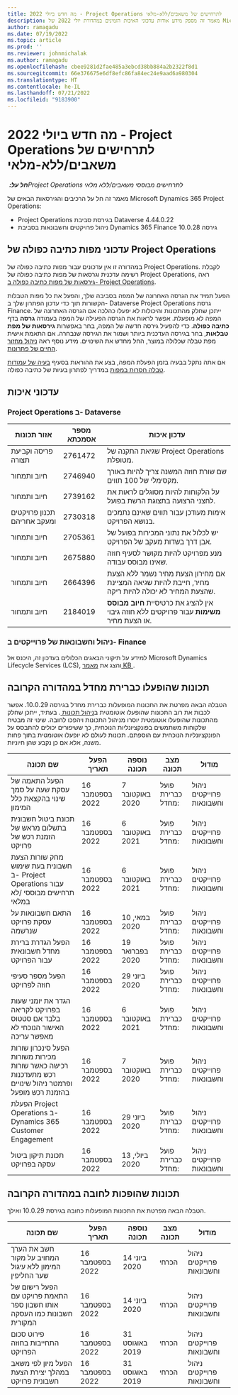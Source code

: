 ```yaml
---
title: מה חדש ביולי 2022 - Project Operations לתרחישים של משאבים/ללא-מלאי
description: מאמר זה מספק מידע אודות עדכוני האיכות הזמינים במהדורת יולי 2022 של Microsoft Dynamics 365 Project Operations עבור תרחישים מבוססי-משאב/לא במלאי.
author: ramagadu
ms.date: 07/19/2022
ms.topic: article
ms.prod: ''
ms.reviewer: johnmichalak
ms.author: ramagadu
ms.openlocfilehash: cbee9281d2fae485a3ebcd38bb884a2b2322f8d1
ms.sourcegitcommit: 66e376675e6df8efc86fa84ec24e9aad6a980304
ms.translationtype: HT
ms.contentlocale: he-IL
ms.lasthandoff: 07/21/2022
ms.locfileid: "9183900"
---
```

# <a name="whats-new-july-2022---project-operations-for-resourcenon-stocked-based-scenarios"></a>מה חדש ביולי 2022 - Project Operations לתרחישים של משאבים/ללא-מלאי

_**חל על:** ‏Project Operations לתרחישים מבוססי משאבים/ללא מלאי_

מאמר זה חל על הרכיבים והגירסאות הבאים של Microsoft Dynamics 365 Project Operations:

- Project Operations בגירסת סביבת Dataverse 4.44.0.22
- ניהול פרויקטים וחשבונאות בסביבת Dynamics 365 Finance גירסה 10.0.28

## <a name="project-operations-dual-write-maps-updates"></a>עדכוני מפות כתיבה כפולה של Project Operations

במהדורה זו אין עדכונים עבור מפות כתיבה כפולה של Project Operations. לקבלת רשימה עדכנית וגרסאות של מפות כתיבה כפולה של Project Operations, ראה [גירסאות של מפות כתיבה כפולה ב- Project Operations](../environment/resource-dual-write-maps.md).

הפעל תמיד את הגרסה האחרונה של המפה בסביבה שלך, והפעל את כל מפות הטבלות הקשורות תוך כדי עדכון הפתרון שלך ב- Dataverse Project Operations גרסת Finance. ייתכן שחלק מהתכונות והיכולות לא יפעלו כהלכה אם הגרסה האחרונה של המפה לא מופעלת. אפשר לראות את הגרסה הפעילה של המפה בעמודה **גרסה** בדף **כתיבה כפולה**. כדי להפעיל גירסה חדשה של המפה, בחר באפשרות **גירסאות של מפת טבלאות**, בחר בגירסה העדכנית ביותר ושמור את הגירסה שנבחרה. אם התאמת אישית מפת טבלה שכלולה במוצר, החל מחדש את השינויים. מידע נוסף ראה [ניהול מחזור החיים של פתרונות](/dynamics365/fin-ops-core/dev-itpro/data-entities/dual-write/app-lifecycle-management).

אם אתה נתקל בבעיה בזמן הפעלת המפה, בצע את ההוראות בסעיף [בעיה של עמודות טבלה חסרות במפות](/dynamics365/fin-ops-core/dev-itpro/data-entities/dual-write/dual-write-troubleshooting-finops-upgrades#missing-table-columns-issue-on-maps) במדריך לפתרון בעיות של כתיבה כפולה.

## <a name="quality-updates"></a>עדכוני איכות

### <a name="project-operations-on-dataverse"></a>Project Operations ב- Dataverse

| אזור תכונות | מספר אסמכתא | עדכון איכות |
| --- | --- | --- |
| פריסה וקביעת תצורה | 2761472 | שגיאת התקנה של Project Operations מטופלת. |
| חיוב ותמחור | 2746940 | שם שורת חוזה המשנה צריך להיות באורך מקסימלי של 100 תווים. |
| חיוב ותמחור | 2739162 | על הלקוחות להיות מסוגלים לראות את לחצני הרצועה בתצוגת הרשת בפועל. |
| ‏‫תכנון פרויקטים ומעקב אחריהם | 2730318 | אימות מעודכן עבור תווים שאינם נתמכים בנושא הפרויקט. |
| חיוב ותמחור | 2705361 | יש לכלול את נתוני המכירות בפועל של אבן דרך בשדות מעקב של הפרויקט. |
| חיוב ותמחור | 2675880 | מנע מפרויקט להיות מקושר לסעיף חוזה שאינו מבוסס עבודה. |
| חיוב ותמחור | 2664396 | אם מחירון הצעת מחיר נשמר ללא הצעת מחיר, חייבת להיות שגיאה המציינת שהצעת המחיר לא יכולה להיות ריקה. |
| חיוב ותמחור | 2184019 | אין להציג את כרטיסיית **חיוב מבוסס משימות** עבור פרויקטים ללא חוזה גיבוי או הצעת מחיר. |

### <a name="project-management-and-accounting-in-finance"></a>ניהול וחשבונאות של פרוייקטים ב- Finance

למידע על תיקוני הבאגים הכלולים בעדכון זה, היכנס אל Microsoft Dynamics Lifecycle Services‏ (LCS), והצג את [מאמר KB ](https://fix.lcs.dynamics.com/Issue/Details?bugId=694438).

## <a name="features-turned-on-by-default-in-upcoming-release"></a>תכונות שהופעלו כברירת מחדל במהדורה הקרובה

הטבלה הבאה מפרטת את התכונות המופעלות כברירת מחדל בגירסה 10.0.29. אפשר לכבות את רוב התכונות שהופעלו אוטומטית ב[ניהול תכונות ](/dynamics365/fin-ops-core/fin-ops/get-started/feature-management/feature-management-overview). בעתיד, ייתכן שחלק מהתכונות שהופעלו אוטומטית יוסרו מניהול התכונות ויהפכו לחובה. שינוי זה מבטיח שלקוחות משתמשים בפונקציונליות הנוכחית, כך ששיפורים יכולים להתבסס על הפונקציונליות הנוכחית עם הוספתם. תכונות לעולם לא יופעלו אוטומטית בתוך פחות משנה, אלא אם כן נקבע שהן חיוניות.

| שם תכונה | הפעל תאריך | נוספה תכונה | מצב תכונה | מודול |
| --- | --- | --- |--- |--- |
| הפעל התאמה של עסקת שעה על סמך שינוי בהקצאת כלל המימון | 16 בספטמבר 2022 | 7 באוקטובר 2020 | פועל כברירת מחדל: | ניהול פרוייקטים וחשבונאות |
| תכונת ביטול חשבונית בתשלום מראש של הזמנת רכש של פרויקט | 16 בספטמבר 2022 | 6 באוקטובר 2021 | פועל כברירת מחדל: | ניהול פרוייקטים וחשבונאות |
| מחק שורות הצעת חשבונית בעת שימוש ב- Project Operations עבור תרחישים מבוססי /לא במלאי | 16 בספטמבר 2022 | 6 באוקטובר 2021 | פועל כברירת מחדל: | ניהול פרוייקטים וחשבונאות |
| התאם חשבונאות על עסקת פרויקט שנרשמה | 16 בספטמבר 2022 | 10 במאי, 2020 | פועל כברירת מחדל: | ניהול פרוייקטים וחשבונאות |
| הפעל הגדרת ברירת מחדל חשבונאית עבור הפרויקט | 16 בספטמבר 2022 | 19 בפברואר 2020 | פועל כברירת מחדל: | ניהול פרוייקטים וחשבונאות |
| הפעל מספר סעיפי חוזה לפרויקט | 16 בספטמבר 2022 | 29 ביוני 2020 | פועל כברירת מחדל: | ניהול פרוייקטים וחשבונאות |
| הגדר את יומני שעות בפרויקט לקריאה בלבד אם סטטוס האישור הנוכחי לא מאפשר עריכה | 16 בספטמבר 2022 | 6 באוקטובר 2021 | פועל כברירת מחדל: | ניהול פרוייקטים וחשבונאות |
| הפעל סינכרון שורות מכירות משורות רכישה כאשר שורות רכש מתעדכנות ופרמטר ניהול שינויים בהזמנת רכש מופעל | 16 בספטמבר 2022 | 7 באוקטובר 2020 | פועל כברירת מחדל: | ניהול פרוייקטים וחשבונאות |
| הפעלת Project Operations ב- Dynamics 365 Customer Engagement | 16 בספטמבר 2022 | 29 ביוני 2020 | פועל כברירת מחדל: | ניהול פרוייקטים וחשבונאות |
| תכונת תיקון ביטול עסקה בפרויקט | 16 בספטמבר 2022 | 13 ביולי, 2020 | פועל כברירת מחדל: | ניהול פרוייקטים וחשבונאות |

## <a name="features-that-become-mandatory-in-the-upcoming-release"></a>תכונות שהופכות לחובה במהדורה הקרובה

הטבלה הבאה מפרטת את התכונות המופעלות כחובה בגירסת 10.0.29 ואילך.

| שם תכונה | הפעל תאריך | נוספה תכונה | מצב תכונה | מודול |
| --- | --- | --- | --- | --- |
| חשב את הערך המחויב על מקור המימון ללא עיגול שער החליפין | 16 בספטמבר 2022 | 14 ביוני 2020 | ‏‏הכרחי | ניהול פרוייקטים וחשבונאות |
| הפעל רישום של התאמת פרויקט עם אותו חשבון ספר חשבונות כמו העסקה המקורית | 16 בספטמבר 2022 | 14 ביוני 2020 | ‏‏הכרחי | ניהול פרוייקטים וחשבונאות |
| פירוט סכום התחייבות בחוזה הפרויקט | 16 בספטמבר 2022 | 31 באוגוסט 2019 | ‏‏הכרחי | ניהול פרוייקטים וחשבונאות |
| הפעל מיון לפי משאב במהלך יצירת הצעת חשבונית פרויקט | 16 בספטמבר 2022 | 31 באוגוסט 2019 | ‏‏הכרחי | ניהול פרוייקטים וחשבונאות |
